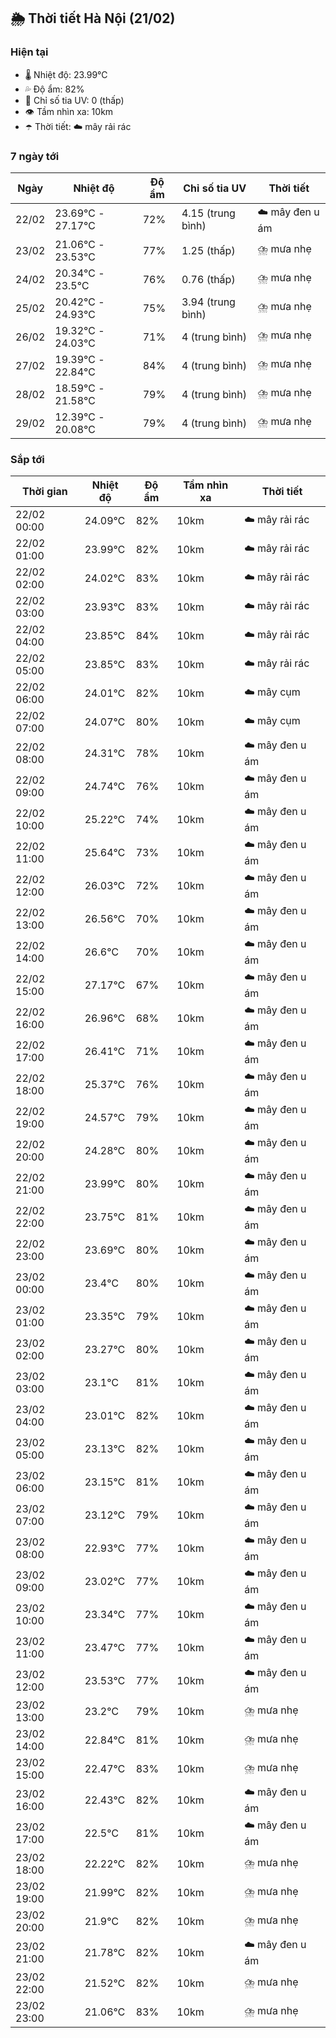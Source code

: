 ## 🌦️ Thời tiết Hà Nội (21/02)

### Hiện tại

- 🌡️ Nhiệt độ: 23.99℃
- 💦 Độ ẩm: 82%
- 🌟 Chỉ số tia UV: 0 (thấp)
- 👁️ Tầm nhìn xa: 10km
- ☂️ Thời tiết: ☁️ mây rải rác

### 7 ngày tới

| Ngày | Nhiệt độ | Độ ẩm | Chỉ số tia UV | Thời tiết |
| --- | --- | --- | --- | --- |
| 22/02 | 23.69℃ - 27.17℃ | 72% | 4.15 (trung bình) | ☁️ mây đen u ám |
| 23/02 | 21.06℃ - 23.53℃ | 77% | 1.25 (thấp) | ⛈️ mưa nhẹ |
| 24/02 | 20.34℃ - 23.5℃ | 76% | 0.76 (thấp) | ⛈️ mưa nhẹ |
| 25/02 | 20.42℃ - 24.93℃ | 75% | 3.94 (trung bình) | ⛈️ mưa nhẹ |
| 26/02 | 19.32℃ - 24.03℃ | 71% | 4 (trung bình) | ⛈️ mưa nhẹ |
| 27/02 | 19.39℃ - 22.84℃ | 84% | 4 (trung bình) | ⛈️ mưa nhẹ |
| 28/02 | 18.59℃ - 21.58℃ | 79% | 4 (trung bình) | ⛈️ mưa nhẹ |
| 29/02 | 12.39℃ - 20.08℃ | 79% | 4 (trung bình) | ⛈️ mưa nhẹ |

### Sắp tới

| Thời gian | Nhiệt độ | Độ ẩm | Tầm nhìn xa | Thời tiết |
| --- | --- | --- | --- | --- |
| 22/02 00:00 | 24.09℃ | 82% | 10km | ☁️ mây rải rác |
| 22/02 01:00 | 23.99℃ | 82% | 10km | ☁️ mây rải rác |
| 22/02 02:00 | 24.02℃ | 83% | 10km | ☁️ mây rải rác |
| 22/02 03:00 | 23.93℃ | 83% | 10km | ☁️ mây rải rác |
| 22/02 04:00 | 23.85℃ | 84% | 10km | ☁️ mây rải rác |
| 22/02 05:00 | 23.85℃ | 83% | 10km | ☁️ mây rải rác |
| 22/02 06:00 | 24.01℃ | 82% | 10km | ☁️ mây cụm |
| 22/02 07:00 | 24.07℃ | 80% | 10km | ☁️ mây cụm |
| 22/02 08:00 | 24.31℃ | 78% | 10km | ☁️ mây đen u ám |
| 22/02 09:00 | 24.74℃ | 76% | 10km | ☁️ mây đen u ám |
| 22/02 10:00 | 25.22℃ | 74% | 10km | ☁️ mây đen u ám |
| 22/02 11:00 | 25.64℃ | 73% | 10km | ☁️ mây đen u ám |
| 22/02 12:00 | 26.03℃ | 72% | 10km | ☁️ mây đen u ám |
| 22/02 13:00 | 26.56℃ | 70% | 10km | ☁️ mây đen u ám |
| 22/02 14:00 | 26.6℃ | 70% | 10km | ☁️ mây đen u ám |
| 22/02 15:00 | 27.17℃ | 67% | 10km | ☁️ mây đen u ám |
| 22/02 16:00 | 26.96℃ | 68% | 10km | ☁️ mây đen u ám |
| 22/02 17:00 | 26.41℃ | 71% | 10km | ☁️ mây đen u ám |
| 22/02 18:00 | 25.37℃ | 76% | 10km | ☁️ mây đen u ám |
| 22/02 19:00 | 24.57℃ | 79% | 10km | ☁️ mây đen u ám |
| 22/02 20:00 | 24.28℃ | 80% | 10km | ☁️ mây đen u ám |
| 22/02 21:00 | 23.99℃ | 80% | 10km | ☁️ mây đen u ám |
| 22/02 22:00 | 23.75℃ | 81% | 10km | ☁️ mây đen u ám |
| 22/02 23:00 | 23.69℃ | 80% | 10km | ☁️ mây đen u ám |
| 23/02 00:00 | 23.4℃ | 80% | 10km | ☁️ mây đen u ám |
| 23/02 01:00 | 23.35℃ | 79% | 10km | ☁️ mây đen u ám |
| 23/02 02:00 | 23.27℃ | 80% | 10km | ☁️ mây đen u ám |
| 23/02 03:00 | 23.1℃ | 81% | 10km | ☁️ mây đen u ám |
| 23/02 04:00 | 23.01℃ | 82% | 10km | ☁️ mây đen u ám |
| 23/02 05:00 | 23.13℃ | 82% | 10km | ☁️ mây đen u ám |
| 23/02 06:00 | 23.15℃ | 81% | 10km | ☁️ mây đen u ám |
| 23/02 07:00 | 23.12℃ | 79% | 10km | ☁️ mây đen u ám |
| 23/02 08:00 | 22.93℃ | 77% | 10km | ☁️ mây đen u ám |
| 23/02 09:00 | 23.02℃ | 77% | 10km | ☁️ mây đen u ám |
| 23/02 10:00 | 23.34℃ | 77% | 10km | ☁️ mây đen u ám |
| 23/02 11:00 | 23.47℃ | 77% | 10km | ☁️ mây đen u ám |
| 23/02 12:00 | 23.53℃ | 77% | 10km | ☁️ mây đen u ám |
| 23/02 13:00 | 23.2℃ | 79% | 10km | ⛈️ mưa nhẹ |
| 23/02 14:00 | 22.84℃ | 81% | 10km | ⛈️ mưa nhẹ |
| 23/02 15:00 | 22.47℃ | 83% | 10km | ⛈️ mưa nhẹ |
| 23/02 16:00 | 22.43℃ | 82% | 10km | ☁️ mây đen u ám |
| 23/02 17:00 | 22.5℃ | 81% | 10km | ☁️ mây đen u ám |
| 23/02 18:00 | 22.22℃ | 82% | 10km | ⛈️ mưa nhẹ |
| 23/02 19:00 | 21.99℃ | 82% | 10km | ⛈️ mưa nhẹ |
| 23/02 20:00 | 21.9℃ | 82% | 10km | ⛈️ mưa nhẹ |
| 23/02 21:00 | 21.78℃ | 82% | 10km | ☁️ mây đen u ám |
| 23/02 22:00 | 21.52℃ | 82% | 10km | ⛈️ mưa nhẹ |
| 23/02 23:00 | 21.06℃ | 83% | 10km | ⛈️ mưa nhẹ |
